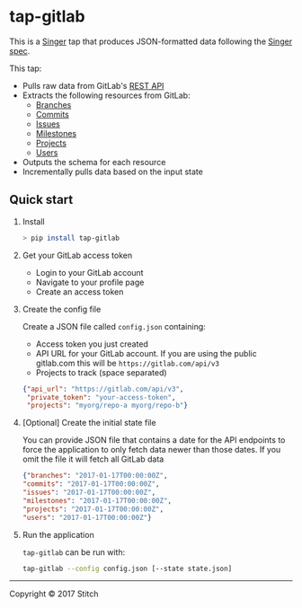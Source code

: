# tap-gitlab

This is a [Singer](https://singer.io) tap that produces JSON-formatted data following the [Singer spec](https://github.com/singer-io/getting-started/blob/master/SPEC.md).

This tap:
- Pulls raw data from GitLab's [REST API](https://docs.gitlab.com/ee/api/README.html)
- Extracts the following resources from GitLab:
  - [Branches](https://docs.gitlab.com/ee/api/branches.html)
  - [Commits](https://docs.gitlab.com/ee/api/commits.html)
  - [Issues](https://docs.gitlab.com/ee/api/issues.html)
  - [Milestones](https://docs.gitlab.com/ee/api/milestones.html)
  - [Projects](https://docs.gitlab.com/ee/api/projects.html)
  - [Users](https://docs.gitlab.com/ee/api/users.html)
- Outputs the schema for each resource
- Incrementally pulls data based on the input state


## Quick start

1. Install

    ```bash
    > pip install tap-gitlab
    ```

2. Get your GitLab access token

    - Login to your GitLab account
    - Navigate to your profile page
    - Create an access token

3. Create the config file

    Create a JSON file called `config.json` containing:
    - Access token you just created
    - API URL for your GitLab account. If you are using the public gitlab.com this will be `https://gitlab.com/api/v3`
    - Projects to track (space separated)

    ```json
    {"api_url": "https://gitlab.com/api/v3",
     "private_token": "your-access-token",
     "projects": "myorg/repo-a myorg/repo-b"}
    ```

4. [Optional] Create the initial state file

    You can provide JSON file that contains a date for the API endpoints
    to force the application to only fetch data newer than those dates.
    If you omit the file it will fetch all GitLab data

    ```json
    {"branches": "2017-01-17T00:00:00Z",
    "commits": "2017-01-17T00:00:00Z",
    "issues": "2017-01-17T00:00:00Z",
    "milestones": "2017-01-17T00:00:00Z",
    "projects": "2017-01-17T00:00:00Z",
    "users": "2017-01-17T00:00:00Z"}
    ```

5. Run the application

    `tap-gitlab` can be run with:

    ```bash
    tap-gitlab --config config.json [--state state.json]
    ```

---

Copyright &copy; 2017 Stitch
